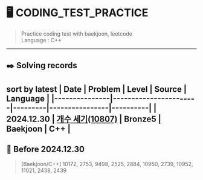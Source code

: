 # 🖥️ CODING_TEST_PRACTICE
> Practice coding test with baekjoon, leetcode  
> Language : C++
---
## ✒️ Solving records
__sort by latest__
| Date          | Problem                | Level | Source     | Language     |
|---------------|-----------------------|---------|----------------|----------|
| 2024.12.30    | [개수 세기(10807)](https://www.acmicpc.net/problem/10807) | Bronze5  | Baekjoon       | C++   |
---
## 💾 Before 2024.12.30
> [Baekjoon/C++]
> 10172, 2753, 9498, 2525, 2884, 10950, 2739, 10952, 11021, 2438, 2439

